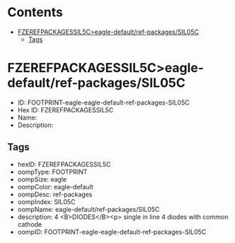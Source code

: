 



Contents
========

* [FZEREFPACKAGESSIL5C>eagle-default/ref-packages/SIL05C](#fzerefpackagessil5ceagle-defaultref-packagessil05c)
	* [Tags](#tags)

# FZEREFPACKAGESSIL5C>eagle-default/ref-packages/SIL05C

- ID: FOOTPRINT-eagle-eagle-default-ref-packages-SIL05C
- Hex ID: FZEREFPACKAGESSIL5C
- Name: 
- Description: 

## Tags

- hexID: FZEREFPACKAGESSIL5C
- oompType: FOOTPRINT
- oompSize: eagle
- oompColor: eagle-default
- oompDesc: ref-packages
- oompIndex: SIL05C
- oompName: eagle-default/ref-packages/SIL05C
- description: 4 &lt;B&gt;DIODES&lt;/B&gt;&lt;p&gt;&#xD;
single in line 4 diodes with common cathode
- oompID: FOOTPRINT-eagle-eagle-default-ref-packages-SIL05C
